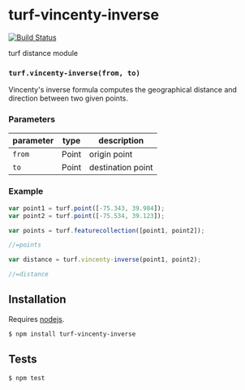 # turf-vincenty-inverse

[![Build Status](https://travis-ci.org/turfjs/turf-vincenty-inverse.svg?branch=master)](https://travis-ci.org/turfjs/turf-vincenty-inverse)

turf distance module


### `turf.vincenty-inverse(from, to)`

Vincenty's inverse formula computes the geographical distance and direction between two given points.

### Parameters

| parameter            | type   | description                                               |
| -------------------- | ------ | --------------------------------------------------------- |
| `from`               | Point  | origin point                                              |
| `to`                 | Point  | destination point                                         |


### Example

```js
var point1 = turf.point([-75.343, 39.984]);
var point2 = turf.point([-75.534, 39.123]);

var points = turf.featurecollection([point1, point2]);

//=points

var distance = turf.vincenty-inverse(point1, point2);

//=distance
```

## Installation

Requires [nodejs](http://nodejs.org/).

```sh
$ npm install turf-vincenty-inverse
```

## Tests

```sh
$ npm test
```